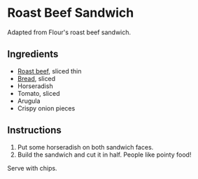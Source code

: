 # Roast Beef Sandwich

Adapted from Flour's roast beef sandwich.

## Ingredients

- [Roast beef](roast-beef.md), sliced thin
- [Bread](rustic-bread.md), sliced
- Horseradish
- Tomato, sliced
- Arugula
- Crispy onion pieces

## Instructions

1. Put some horseradish on both sandwich faces.
2. Build the sandwich and cut it in half. People like pointy food!

Serve with chips.

